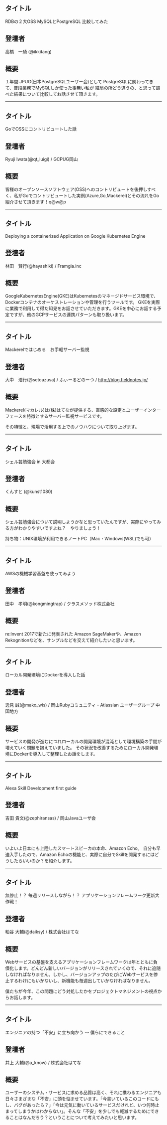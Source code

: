 ## タイトル

RDBの２大OSS MySQLとPostgreSQL 比較してみた

## 登壇者

高橋　一騎 (@ikkitang)

## 概要
１年間 JPUG(日本PostgreSQLユーザー会)として
PostgreSQLに関わってきて、普段業務でMySQLしか使った事無い私が
結局の所どう違うの、と思って調べた結果について比較してお話させて頂きます。

***

## タイトル

GoでOSSにコントリビュートした話

## 登壇者

Ryuji Iwata(@qt_luigi) / GCPUG岡山

## 概要

皆様のオープンソースソフトウェア(OSS)へのコントリビュートを後押しすべく、私がGoでコントリビュートした実例(Azure,Go,Mackerel)とその流れをGo紹介させて頂きます！q@w@p

***

## タイトル

Deploying a containerized Application on Google Kubernetes Engine

## 登壇者

林田　賢行(@hayashiki) / Framgia.inc

## 概要

GoogleKubernetesEngine(GKE)はKubernetesのマネージドサービス環境で、Dockerコンテナのオーケストレーションや管理を行うツールです。
GKEを実際に業務で利用して得た知見をお話させていただきます。GKEを中心にお話する予定ですが、他のGCPサービスの連携パターンも取り扱います。

***

## タイトル

Mackerelではじめる　お手軽サーバー監視

## 登壇者

大中　浩行(@setoazusa) / ふぃーるどのーつ / http://blog.fieldnotes.jp/

## 概要

Mackerel(マカレル)は(株)はてなが提供する、直感的な設定とユーザーインターフェースを特徴とするサーバー監視サービスです。

その特徴と、現場で活用する上でのノウハウについて取り上げます。

***

## タイトル

シェル芸勉強会 in 大都会

## 登壇者

くんすと (@kunst1080)

## 概要
シェル芸勉強会について説明しようかなと思っていたんですが、実際にやってみる方がわかりやすいですよね？　やりましょう！

持ち物：UNIX環境が利用できるノートPC（Mac・Windows(WSL)でも可）

***

## タイトル

AWSの機械学習基盤を使ってみよう

## 登壇者

田中　孝明(@kongmingtrap) / クラスメソッド株式会社

## 概要

re:Invent 2017で新たに発表された Amazon SageMakerや、Amazon Rekognitionなどを、サンプルなどを交えて紹介したいと思います。

***

## タイトル

ローカル開発環境にDockerを導入した話

## 登壇者

逸見 誠(@mako_wis) / 岡山Rubyコミュニティ・Atlassian ユーザーグループ 中国地方

## 概要

サービスの開発が進むにつれローカルの開発環境が混沌として環境構築の手間が増えていく問題を抱えていました。
その状況を改善するためにローカル開発環境にDockerを導入して整理したお話をします。

***

## タイトル

Alexa Skill Development first guide

## 登壇者

吉田 貴文(@zephiransas) / 岡山Javaユーザ会

## 概要

いよいよ日本にも上陸したスマートスピーカの本命、Amazon Echo。
自分も早速入手したので、Amazon Echoの機能と、実際に自分でSkillを開発するにはどうしたらいいのか？を紹介します。

***

## タイトル

無停止！？ 毎週リリースしながら！？ アプリケーションフレームワーク更新大作戦！

## 登壇者

粕谷 大輔(@daiksy) / 株式会社はてな

## 概要

Webサービスの基盤を支えるアプリケーションフレームワークは年とともに負債化します。どんどん新しいバージョンがリリースされていくので、それに追随しなければなりません。しかし、バージョンアップのたびにWebサービスを停止するわけにもいかないし、新機能も毎週出していかなければなりません。

僕たちが今年、この問題にどう対処したかをプロジェクトマネジメントの視点からお話します。

***

## タイトル

エンジニアの持つ「不安」に立ち向かう 〜 僕らにできること

## 登壇者

井上 大輔(@a_know) / 株式会社はてな

## 概要

ユーザーのシステム・サービスに求める品質は高く、それに携わるエンジニアも日々さまざまな「不安」に頭を悩ませています。「今書いているこのコードにもし、バグがあったら？」「今は元気に動いているサービスだけれど、いつ何時止まってしまうかはわからない」。そんな「不安」を少しでも軽減するためにできることはなんだろう？ということについて考えてみたいと思います。
